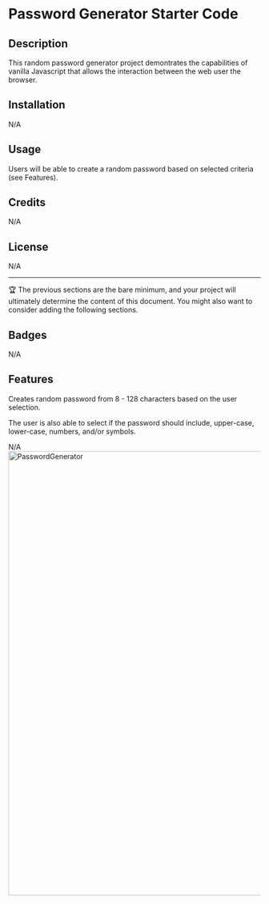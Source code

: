 # Password Generator Starter Code

## Description

This random password generator project demontrates the capabilities of vanilla Javascript that allows the interaction between the web user the browser. 

## Installation

N/A

## Usage

Users will be able to create a random password based on selected criteria (see Features). 

## Credits

N/A

## License

N/A

---

🏆 The previous sections are the bare minimum, and your project will ultimately determine the content of this document. You might also want to consider adding the following sections.

## Badges

N/A

## Features

Creates random password from 8 - 128 characters based on the user selection.

The user is also able to select if the password should include, upper-case, lower-case, numbers, and/or symbols.

N/A<img width="887" alt="PasswordGenerator" src="https://user-images.githubusercontent.com/40043251/211452846-1e3f9cf8-43a8-4b20-b2fd-60ef38300b78.png">
